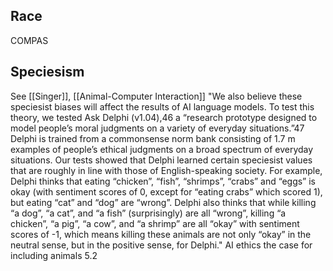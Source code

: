
## Race
COMPAS


## Speciesism
See [[Singer]], [[Animal-Computer Interaction]]
"We also believe these speciesist biases will affect the results of AI language models. To test this theory, we tested Ask Delphi (v1.04),46 a “research prototype designed to model people’s moral judgments on a variety of everyday situations.”47 Delphi is trained from a commonsense norm bank consisting of 1.7 m examples of people’s ethical judgments on a broad spectrum of everyday situations. Our tests showed that Delphi learned certain speciesist values that are roughly in line with those of English-speaking society. For example, Delphi thinks that eating “chicken”, “fish”, “shrimps”, “crabs” and “eggs” is okay (with sentiment scores of 0, except for “eating crabs” which scored 1), but eating “cat” and “dog” are “wrong”. Delphi also thinks that while killing “a dog”, “a cat”, and “a fish” (surprisingly) are all “wrong”, killing “a chicken”, “a pig”, “a cow”, and “a shrimp” are all “okay” with sentiment scores of -1, which means killing these animals are not only “okay” in the neutral sense, but in the positive sense, for Delphi." 
	AI ethics the case for including animals 5.2